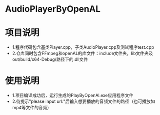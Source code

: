 # AudioPlayerByOpenAL
# 项目说明
- 1.程序代码包含基类Player.cpp，子类AudioPlayer.cpp及测试程序test.cpp
- 2.仓库同时包含FFmpeg和openAL的库文件：include文件夹，lib文件夹及out/bulid/x64-Debug/路径下的.dll文件
# 使用说明
- 1.项目编译成功后，运行生成的PlayByOpenAl.exe应用程序文件
- 2.待提示"please input url:"后输入想要播放的音频文件的路径（也可播放如mp4等文件的音频）
